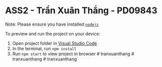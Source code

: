 
  # ASS2 - Trần Xuân Thắng - PD09843

  Note: Please ensure you have installed <code><a href="https://nodejs.org/en/download/">nodejs</a></code>

  To preview and run the project on your device:
  1) Open project folder in <a href="https://code.visualstudio.com/download">Visual Studio Code</a>
  2) In the terminal, run `npm install`
  3) Run `npm start` to view project in browser
  #   t r a n x u a n t h a n g  
 #   t r a n x u a n t h a n g  
 #   t r a n x u a n t h a n g  
 